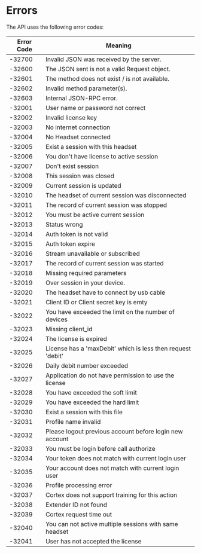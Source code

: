 # Errors

<div class="fullwidth">

The API uses the following error codes:


Error Code | Meaning
---------- | -------
-32700     | Invalid JSON was received by the server.                     |
-32600     | The JSON sent is not a valid Request object.                 |
-32601     | The method does not exist / is not available.                |
-32602     | Invalid method parameter(s).                                 |
-32603     | Internal JSON-RPC error.                                     |
-32001     | User name or password not correct                            |
-32002     | Invalid license key                                          |
-32003     | No internet connection                                       |
-32004     | No Headset connected                                         |
-32005     | Exist a session with this headset                            |
-32006     | You don't have license to active session                     |
-32007     | Don't exist session                                          |
-32008     | This session was closed                                      |
-32009     | Current session is updated                                   |
-32010     | The headset of current session was disconnected              |
-32011     | The record of current session was stopped                    |
-32012     | You must be active current session                           |
-32013     | Status wrong                                                 |
-32014     | Auth token is not valid                                      |
-32015     | Auth token expire                                            |
-32016     | Stream unavailable or subscribed                             |
-32017     | The record of current session was started                    |
-32018     | Missing required parameters                                  |
-32019     | Over session in your device.                                 |
-32020     | The headset have to connect by usb cable                     |
-32021     | Client ID or Client secret key is emty                       |
-32022     | You have exceeded the limit on the number of devices         |
-32023     | Missing client_id                                            |
-32024     | The license is expired                                       |
-32025     | License has a 'maxDebit' which is less then request 'debit'  |
-32026     | Daily debit number exceeded                                  |
-32027     | Application do not have permission to use the license        |
-32028     | You have exceeded the soft limit                             |
-32029     | You have exceeded the hard limit                             |
-32030     | Exist a session with this file                               |
-32031     | Profile name invalid                                         |
-32032     | Please logout previous account before login new account      |
-32033     | You must be login before call authorize                      |
-32034     | Your token does not match with current login user            |
-32035     | Your account does not match with current login user          |
-32036     | Profile processing error                                     |
-32037     | Cortex does not support training for this action             |
-32038     | Extender ID not found                                        |
-32039     | Cortex request time out                                      |
-32040     | You can not active multiple sessions with same headset       |
-32041     | User has not accepted the license                            |
   
</div>
